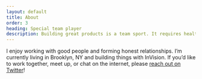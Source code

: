 ```yaml
---
layout: default
title: About
order: 3
heading: Special team player
description: Building great products is a team sport. It requires healthy collaboration, persistent communication, and diversity in people and ideas.
---
```


I enjoy working with good people and forming honest relationships. I’m currently living in Brooklyn, NY and building things with InVision. If you’d like to work together, meet up, or chat on the internet, please [reach out on Twitter](https://twitter.com/matthewcpaul)!
